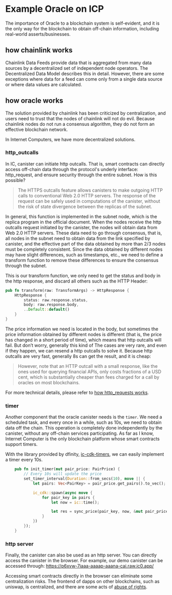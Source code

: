 # Example Oracle on ICP

The importance of Oracle to a blockchain system is self-evident, and it is the only way for the blockchain to obtain off-chain information, including real-world asserts/businesses.

## how chainlink works

Chainlink Data Feeds provide data that is aggregated from many data sources by a decentralized set of independent node operators. The Decentralized Data Model describes this in detail. However, there are some exceptions where data for a feed can come only from a single data source or where data values are calculated.

## how oracle works
The solution provided by chainlink has been criticized by centralization, and users need to trust that the nodes of chainlink will not do evil. Because chainlink nodes do not run a consensus algorithm, they do not form an effective blockchain network.

In Internet Computers, we have more decentralized solutions.

### http_outcalls

In IC, canister can initiate http outcalls. That is, smart contracts can directly access off-chain data through the protocol's underly interface: http_request, and ensure security through the entire subnet. How is this possible?

> The HTTPS outcalls feature allows canisters to make outgoing HTTP calls to conventional Web 2.0 HTTP servers. The response of the request can be safely used in computations of the canister, without the risk of state divergence between the replicas of the subnet.

In general, this function is implemented in the subnet node, which is the replica program in the official document. When the nodes receive the http outcalls request initiated by the canister, the nodes will obtain data from Web 2.0 HTTP servers. These data need to go through consensus, that is, all nodes in the subnet need to obtain data from the link specified by canister, and the effective part of the data obtained by more than 2/3 nodes must be completely consistent. Since the data obtained by different nodes may have slight differences, such as timestamps, etc., we need to define a transform function to remove these differences to ensure the consensus through the subnet.

This is our transform function, we only need to get the status and body in the http response, and discard all others such as the HTTP Header:

```rs
pub fn transform(raw: TransformArgs) -> HttpResponse {
    HttpResponse {
        status: raw.response.status,
        body: raw.response.body,
        ..Default::default()
    }
}
```

The price information we need is located in the body, but sometimes the price information obtained by different nodes is different (that is, the price has changed in a short period of time), which means that http outcalls will fail. But don’t worry, generally this kind of The cases are very rare, and even if they happen, we can resend a http outcalls to solve it. Because http outcalls are very fast, generally 8s can get the result, and it is cheap:

> However, note that an HTTP outcall with a small response, like the ones used for querying financial APIs, only costs fractions of a USD cent, which is substantially cheaper than fees charged for a call by oracles on most blockchains.


For more technical details, please refer to [how http_requests works](https://internetcomputer.org/docs/current/developer-docs/integrations/http_requests/http_requests-how-it-works).

### timer

Another component that the oracle canister needs is the `timer`. We need a scheduled task, and every once in a while, such as 10s, we need to obtain data off the chain. This operation is completely done independently by the canister, without any off-chain services participating. As far as I know, Internet Computer is the only blockchain platform whose smart contracts support timers.

With the library provided by dfinity, [ic-cdk-timers](https://github.com/dfinity/cdk-rs/tree/main/src/ic-cdk-timers), we can easily implement a timer every 10s.

```rs
    pub fn init_timer(mut pair_price: PairPrice) {
        // Every 10s will update the price
        set_timer_interval(Duration::from_secs(10), move || {
            let pairs: Vec<PairKey> = pair_price.get_pairs().to_vec();

            ic_cdk::spawn(async move {
                for pair_key in pairs {
                    let now = ic::time();

                    let res = sync_price(pair_key, now, &mut pair_price).await;
                }
            })
        });
    }
```

### http server

Finally, the canister can also be used as an http server. You can directly access the canister in the browser. For example, our demo canister can be accessed through: https://p6xvw-7iaaa-aaaap-aaana-cai.raw.ic0.app/

Accessing smart contracts directly in the browser can eliminate some centralization risks. The frontend of dapps on other blockchains, such as uniswap, is centralized, and there are some acts of [abuse of rights](https://www.coindesk.com/tech/2022/08/22/popular-uniswap-frontend-blocks-over-250-crypto-addresses-related-to-defi-crimes/).